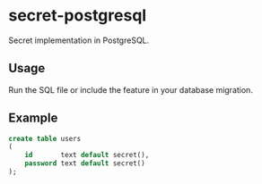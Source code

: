 # secret-postgresql

Secret implementation in PostgreSQL.

## Usage

Run the SQL file or include the feature in your database migration.

## Example

```sql
create table users
(
    id       text default secret(),
    password text default secret()
);
```
